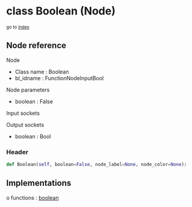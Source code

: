 # class Boolean (Node)

<sub>go to [index](/docs/index.md)</sub>

## Node reference

Node
 - Class name : Boolean
 - bl_idname : FunctionNodeInputBool

Node parameters
 - boolean : False

Input sockets

Output sockets
 - boolean : Bool

### Header

``` python
def Boolean(self, boolean=False, node_label=None, node_color=None):
```

## Implementations

o functions : [boolean](#boolean)

